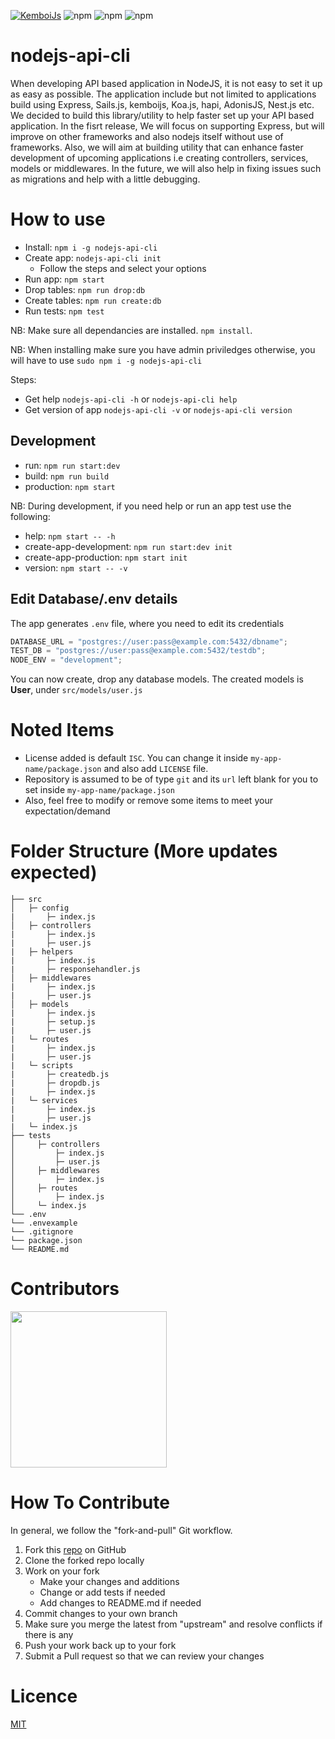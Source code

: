 [![KemboiJs](https://circleci.com/gh/kemboijs/nodejs-api-cli.svg?style=svg)](https://app.circleci.com/pipelines/github/kemboijs/nodejs-api-cli)
![npm](https://img.shields.io/npm/dt/nodejs-api-cli)
![npm](https://img.shields.io/npm/v/nodejs-api-cli)
![npm](https://img.shields.io/static/v1?label=PR&message=Welcome&color=brightgreen)

# nodejs-api-cli

When developing API based application in NodeJS, it is not easy to set it up as easy as possible.
The application include but not limited to applications build using Express, Sails.js, kemboijs, Koa.js, hapi, AdonisJS, Nest.js etc.
We decided to build this library/utility to help faster set up your API based application.
In the fisrt release, We will focus on supporting Express, but will improve on other frameworks and also nodejs itself without use of frameworks.
Also, we will aim at building utility that can enhance faster development of upcoming applications i.e creating controllers, services, models or middlewares. In the future, we will also help in fixing issues such as migrations and help with a little debugging.

# How to use

- Install: `npm i -g nodejs-api-cli`
- Create app: `nodejs-api-cli init`
  - Follow the steps and select your options
- Run app: `npm start`
- Drop tables: `npm run drop:db`
- Create tables: `npm run create:db`
- Run tests: `npm test` 

NB: Make sure all dependancies are installed. `npm install`.

NB: When installing make sure you have admin priviledges otherwise, you will have to use `sudo npm i -g nodejs-api-cli`

Steps:

- Get help `nodejs-api-cli -h` or `nodejs-api-cli help`
- Get version of app `nodejs-api-cli -v` or `nodejs-api-cli version`

## Development 

- run: `npm run start:dev`
- build: `npm run build`
- production: `npm start`

NB: During development, if you need help or run an app test use the following:

- help: `npm start -- -h`
- create-app-development: `npm run start:dev init`
- create-app-production: `npm start init`
- version: `npm start -- -v`

## Edit Database/.env details

The app generates `.env` file, where you need to edit its credentials

```javascript
DATABASE_URL = "postgres://user:pass@example.com:5432/dbname";
TEST_DB = "postgres://user:pass@example.com:5432/testdb";
NODE_ENV = "development";
```

You can now create, drop any database models. The created models is **User**, under `src/models/user.js`

# Noted Items

- License added is default `ISC`. You can change it inside `my-app-name/package.json` and also add `LICENSE` file.
- Repository is assumed to be of type `git` and its `url` left blank for you to set inside `my-app-name/package.json`
- Also, feel free to modify or remove some items to meet your expectation/demand

# Folder Structure (More updates expected)

    ├── src
    │   ├─ config
    |       ├─ index.js
    │   ├─ controllers
    |       ├─ index.js
    |       ├─ user.js
    |   ├─ helpers
    |       ├─ index.js
    |       ├─ responsehandler.js
    │   ├─ middlewares
    |       ├─ index.js
    |       ├─ user.js
    │   ├─ models
    |       ├─ index.js
    |       ├─ setup.js
    |       ├─ user.js
    |   └─ routes
    |       ├─ index.js
    |       ├─ user.js
    |   └─ scripts
    |       ├─ createdb.js
    |       ├─ dropdb.js
    |       ├─ index.js
    |   └─ services
    |       ├─ index.js
    |       ├─ user.js
    |   └─ index.js
    ├── tests
    │     ├─ controllers
    │         ├─ index.js
    │         ├─ user.js
    │     ├─ middlewares
    │         ├─ index.js
    │     ├─ routes
    │         ├─ index.js
    │     └─ index.js
    └── .env
    └── .envexample
    └── .gitignore
    └── package.json
    └── README.md

# Contributors

<a href="https://github.com/kemboijs/nodejs-api-cli/graphs/contributors">
  <img src="https://contributors-img.firebaseapp.com/image?repo=kemboijs/nodejs-api-cli" width="250"/>
</a>

# How To Contribute

In general, we follow the "fork-and-pull" Git workflow.

1. Fork this [repo](https://github.com/kemboijs/nodejs-api-cli.git) on GitHub
2. Clone the forked repo locally
3. Work on your fork
   - Make your changes and additions
   - Change or add tests if needed
   - Add changes to README.md if needed
4. Commit changes to your own branch
5. Make sure you merge the latest from "upstream" and resolve conflicts if there is any
6. Push your work back up to your fork
7. Submit a Pull request so that we can review your changes

# Licence

[MIT](https://github.com/kemboijs/nodejs-api-cli/blob/master/LICENSE)
